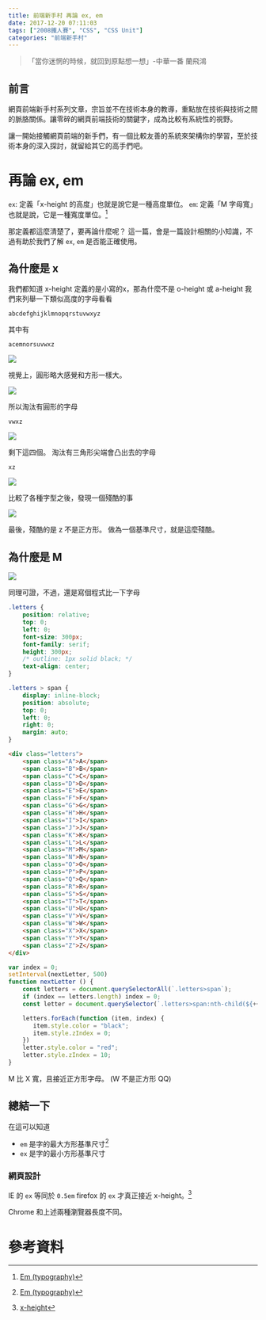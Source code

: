 ```yaml
---
title: 前端新手村 再論 ex, em
date: 2017-12-20 07:11:03
tags: ["2008鐵人賽", "CSS", "CSS Unit"]
categories: "前端新手村"
---
```

> 「當你迷惘的時候，就回到原點想一想」-中華一番 蘭飛鴻

## 前言

網頁前端新手村系列文章，宗旨並不在技術本身的教導，重點放在技術與技術之間的脈胳關係。讓零碎的網頁前端技術的關鍵字，成為比較有系統性的視野。

讓一開始接觸網頁前端的新手們，有一個比較友善的系統來架構你的學習，至於技術本身的深入探討，就留給其它的高手們吧。

# 再論 ex, em

`ex`: 定義「x-height 的高度」也就是說它是一種高度單位。
`em`: 定義「M 字母寬」也就是說，它是一種寬度單位。[^1]

那定義都這麼清楚了，要再論什麼呢？
這一篇，會是一篇設計相關的小知識，不過有助於我們了解 `ex`, `em` 是否能正確使用。

## 為什麼是 x

我們都知道 x-height 定義的是小寫的x，那為什麼不是 o-height 或 a-height
我們來列舉一下類似高度的字母看看
```
abcdefghijklmnopqrstuvwxyz
```

其中有
```
acemnorsuvwxz
```
![](https://i.imgur.com/DdSh5T3.png)

視覺上，圓形略大感覺和方形一樣大。

![](https://i.imgur.com/GMLGIby.png)

所以淘汰有圓形的字母
```
vwxz
```
![](https://i.imgur.com/ms6kA78.png)

剩下這四個。
淘汰有三角形尖端會凸出去的字母
```
xz
```
![](https://i.imgur.com/Sq14xIR.png)

比較了各種字型之後，發現一個殘酷的事

![](https://i.imgur.com/STks9lg.png)

最後，殘酷的是 z 不是正方形。
做為一個基準尺寸，就是這麼殘酷。

## 為什麼是 M

![](https://i.imgur.com/L8SSLO5.gif)

同理可證，不過，還是寫個程式比一下字母

```css
.letters {
    position: relative;
    top: 0;
    left: 0;
    font-size: 300px;
    font-family: serif;
    height: 300px;
    /* outline: 1px solid black; */
    text-align: center;
}

.letters > span {
    display: inline-block;
    position: absolute;
    top: 0;
    left: 0;
    right: 0;
    margin: auto;
}
```

```html
<div class="letters">
    <span class="A">A</span>
    <span class="B">B</span>
    <span class="C">C</span>
    <span class="D">D</span>
    <span class="E">E</span>
    <span class="F">F</span>
    <span class="G">G</span>
    <span class="H">H</span>
    <span class="I">I</span>
    <span class="J">J</span>
    <span class="K">K</span>
    <span class="L">L</span>
    <span class="M">M</span>
    <span class="N">N</span>
    <span class="O">O</span>
    <span class="P">P</span>
    <span class="Q">Q</span>
    <span class="R">R</span>
    <span class="S">S</span>
    <span class="T">T</span>
    <span class="U">U</span>
    <span class="V">V</span>
    <span class="W">W</span>
    <span class="X">X</span>
    <span class="Y">Y</span>
    <span class="Z">Z</span>
</div>
```

```javascript
var index = 0;
setInterval(nextLetter, 500)
function nextLetter () {
    const letters = document.querySelectorAll(`.letters>span`);
    if (index == letters.length) index = 0;
    const letter = document.querySelector(`.letters>span:nth-child(${++index})`);

    letters.forEach(function (item, index) {
       item.style.color = "black";
       item.style.zIndex = 0;
    })
    letter.style.color = "red";
    letter.style.zIndex = 10;
}
```

M 比 X 寬，且接近正方形字母。
(W 不是正方形 QQ)


## 總結一下

在這可以知道
- `em` 是字的最大方形基準尺寸[^1]
- `ex` 是字的最小方形基準尺寸

### 網頁設計

IE 的 `ex` 等同於 `0.5em`
firefox 的 `ex` 才真正接近 x-height。[^2]

Chrome 和上述兩種瀏覽器長度不同。

# 參考資料

[^1]: [Em (typography)](https://goo.gl/dc93dy)
[^2]: [ x-height](https://en.wikipedia.org/wiki/X-height)
